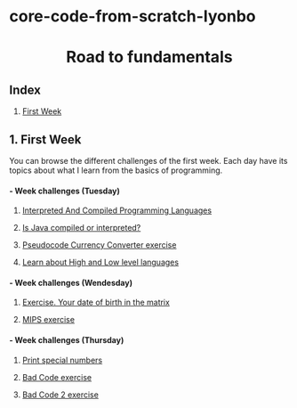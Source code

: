 # core-code-from-scratch-Iyonbo
<h1 align="center">Road to fundamentals</h1>

## Index

1. [First Week](#1-first-week "First step...")

## 1. First Week
You can browse the different challenges of the first week. Each day have its topics about what I learn from the basics of programming.

#### - Week challenges (**Tuesday**)
1. [Interpreted And Compiled Programming Languages](https://github.com/Iyonbo/core-code-from-scratch-Iyonbo/blob/main/src/technologies/week1/tuesday/README.md#1-interpreted-and-compiled-programming-languages "First step of the first step")

2. [Is Java compiled or interpreted?](https://github.com/Iyonbo/core-code-from-scratch-Iyonbo/blob/main/src/technologies/week1/tuesday/README.md#2-is-java-compiled-or-interpreted "That's it")

3. [Pseudocode Currency Converter exercise](https://github.com/Iyonbo/core-code-from-scratch-Iyonbo/blob/main/src/technologies/week1/tuesday/README.md#3-pseudocode-currency-converter-exercise "Just one more...")

4. [Learn about High and Low level languages](https://github.com/Iyonbo/core-code-from-scratch-Iyonbo/blob/main/src/technologies/week1/tuesday/README.md#4-learn-about-high-and-low-level-languages "This is the end of road")

#### - Week challenges (**Wendesday**)

1. [Exercise. Your date of birth in the matrix](https://github.com/Iyonbo/core-code-from-scratch-Iyonbo/tree/main/src/technologies/week1/wendesday#1-exercise-your-date-of-birth-in-the-matrix "Happy birthday!")

2. [MIPS exercise](https://github.com/Iyonbo/core-code-from-scratch-Iyonbo/tree/main/src/technologies/week1/wendesday#2-mips-exercise "MIPS")

#### - Week challenges (**Thursday**)

1. [Print special numbers](https://github.com/Iyonbo/core-code-from-scratch-Iyonbo/tree/main/src/technologies/week1/thursday#1-print-special-numbers "Count with me")

2. [Bad Code exercise](https://github.com/Iyonbo/core-code-from-scratch-Iyonbo/tree/main/src/technologies/week1/thursday#2-bad-code-exercise "Fixing bug 001")

3. [Bad Code 2 exercise](https://github.com/Iyonbo/core-code-from-scratch-Iyonbo/tree/main/src/technologies/week1/thursday#3-bad-code-2-exercise "Fixing bug 002")
